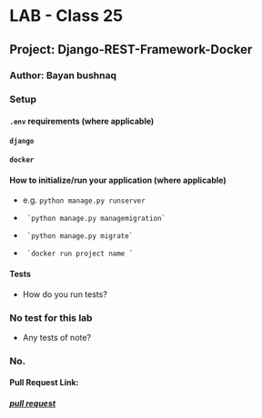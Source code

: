 # LAB - Class 25

## Project: Django-REST-Framework-Docker

### Author: Bayan bushnaq



### Setup

#### `.env` requirements (where applicable)
#### `django` 
#### `docker`



#### How to initialize/run your application (where applicable)

- e.g. `python manage.py runserver`
-      `python manage.py managemigration`
-      `python manage.py migrate`
-      `docker run project name `



#### Tests

- How do you run tests?
### No test for this lab
- Any tests of note?
### No.


#### Pull Request Link:
##### [pull request](https://github.com/BayanBushnaq/Django-REST-Framework-Docker/pull/2)
